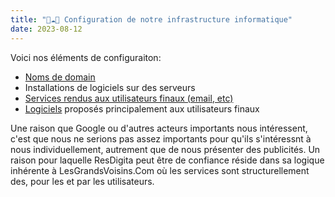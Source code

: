 ```yaml
---
title: "👷☁🚃 Configuration de notre infrastructure informatique"
date: 2023-08-12
---
```


Voici nos éléments de configuraiton: 

- [Noms de domain](domains.md)
- Installations de logiciels sur des serveurs
- [Services rendus aux utilisateurs finaux (email, etc)](/notes/config/services)
- [Logiciels](software.md) proposés principalement aux utilisateurs finaux

Une raison que Google ou d'autres acteurs importants nous intéressent, c'est que nous ne serions pas assez importants pour qu'ils s'intéressnt à nous individuellement, autrement que de nous présenter des publicités. Un raison pour laquelle ResDigita peut être de confiance réside dans sa logique inhérente à LesGrandsVoisins.Com où les services sont structurellement des, pour les et par les utilisateurs. 

